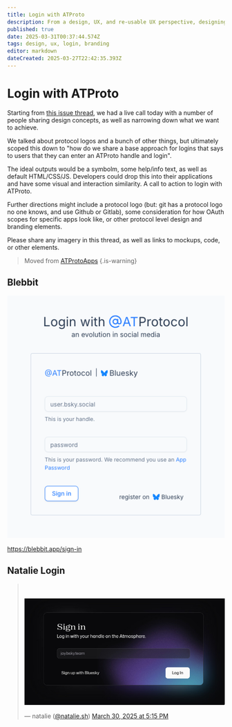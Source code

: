 ```yaml
---
title: Login with ATProto
description: From a design, UX, and re-usable UX perspective, designing a recognizable login with ATProto approach
published: true
date: 2025-03-31T00:37:44.574Z
tags: design, ux, login, branding
editor: markdown
dateCreated: 2025-03-27T22:42:35.393Z
---
```


# Login with ATProto

Starting from [this issue thread](https://github.com/ATProtoApps/community/issues/3), we had a live call today with a number of people sharing design concepts, as well as narrowing down what we want to achieve.

We talked about protocol logos and a bunch of other things, but ultimately scoped this down to "how do we share a base approach for logins that says to users that they can enter an ATProto handle and login".

The ideal outputs would be a symbolm, some help/info text, as well as default HTML/CSS/JS. Developers could drop this into their applications and have some visual and interaction similarity. A call to action to login with ATProto.

Further directions might include a protocol logo (but: git has a protocol logo no one knows, and use Github or Gitlab), some consideration for how OAuth scopes for specific apps look like, or other protocol level design and branding elements.

Please share any imagery in this thread, as well as links to mockups, code, or other elements.

> Moved from [ATProtoApps](https://github.com/orgs/ATProtoApps/discussions/12)
{.is-warning}


## Blebbit

![blebbit-lightmode.png](/assets/blebbit-lightmode.png)

https://blebbit.app/sign-in

## Natalie Login

<blockquote class="bluesky-embed" data-bluesky-uri="at://did:plc:k644h4rq5bjfzcetgsa6tuby/app.bsky.feed.post/3lln3ca4w5c2r" data-bluesky-cid="bafyreihbgboolj3zn52fxg57gyfjiz7f3ri7nxx5yetw4domy3hbpqkg3e" data-bluesky-embed-color-mode="light"><p lang="en"><br><br><a href="https://bsky.app/profile/did:plc:k644h4rq5bjfzcetgsa6tuby/post/3lln3ca4w5c2r?ref_src=embed"><img src="/assets/natalie-sh-login.jpg" alt="A dark-themed login interface with a smooth gradient background. The text 'Sign in' is prominently featured at the top, followed by the instruction: 'Log in with your handle on the Atmosphere.' Below this, there is an input field with a placeholder: 'jay.bsky.team.' Two interactive elements are visible: A 'Sign up with Bluesky' text link. A 'Log In' button styled in white. The design has a sleek and modern aesthetic with soft perimeter lighting effects."/></a></p>&mdash; natalie (<a href="https://bsky.app/profile/did:plc:k644h4rq5bjfzcetgsa6tuby?ref_src=embed">@natalie.sh</a>) <a href="https://bsky.app/profile/did:plc:k644h4rq5bjfzcetgsa6tuby/post/3lln3ca4w5c2r?ref_src=embed">March 30, 2025 at 5:15 PM</a></blockquote><script async src="https://embed.bsky.app/static/embed.js" charset="utf-8"></script>
